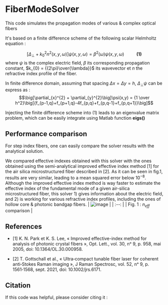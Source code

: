# FiberModeSolver
This code simulates the propagation modes of various &amp; complex optical fibers

It's based on a finite difference scheme of the following scalar Helmholtz equation : 

$$\big[\Delta_{\perp} + k_{0}^{2}n^{2}(x,y,\omega)\big]\psi(x,y,\omega) = \beta^2(\omega)\psi(x,y,\omega)\ \ \ \ \ \ \ \ \ \  \textbf{(1)}$$
where $\psi$ is the complex electric field, $\beta$ its corresponding propagation constant, $k_{0} = {{2\pi}\over{\lambda}}$ its wavevector et $n$ the refractive index profile of the fiber.

In finite difference domain, assuming that spacing $\Delta x = \Delta y = h$, $\Delta_{\perp}\psi$ can be express as : 
$$\big[\partial_{x}^{2} + \partial_{y}^{2}\big]\psi(x,y) = {1 \over h^2}\big[{f_{p-1,q}+f_{p+1,q}-4f_{p,q}+f_{p,q-1}+f_{p,q+1}}\big]$$

Injecting the finite difference scheme into (1) leads to an eigenvalue matrix problem, which can be easily integrate using Matlab function **eigs()**

## Performance comparison

For step index fibers, one can easily compare the solver results with the analytical solution.

We compared effective indexes obtained with this solver with the ones obtained using the semi-analytical improved effective index method [1] for the air silica microstructured fiber described in [2].
As it can be seen in fig.1, results are very similar, leading to a mean squared error below $10^{-8}$. Although the improved effective index method is way faster to estimate the effective index of the fundamental mode of a given air-silica microstructured fiber, this solver 1) gives information about the electric field, and 2) is working for various refractive index profiles, including the ones of hollow core & photonic bandgap fibers.
| ![image](https://user-images.githubusercontent.com/121152666/208872452-8e5f1dd7-0611-402c-805c-b7a6173ab6bf.png)  |
| :--: |
| Fig. 1 : $n_{eff}$ comparison |

## References
* [1] K. N. Park et K. S. Lee, « Improved effective-index method for analysis of photonic crystal fibers », Opt. Lett., vol. 30, nᵒ 9, p. 958, mai 2005, doi: 10.1364/OL.30.000958.

* [2] T. Gottschall et al., « Ultra‐compact tunable fiber laser for coherent anti‐Stokes Raman imaging », J Raman Spectrosc, vol. 52, nᵒ 9, p. 1561‑1568, sept. 2021, doi: 10.1002/jrs.6171.
## Citation
If this code was helpful, please consider citing it : 

